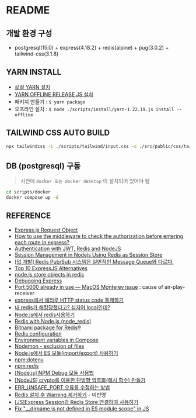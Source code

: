 # README

## 개발 환경 구성

- postgresql(15.0) + express(4.18.2) + redis(alpine) + pug(3.0.2) + tailwind-css(3.1.8)

## YARN INSTALL

- [로컬 YARN 설치](https://yarnpkg.com/latest.msi)
- [YARN OFFLINE RELEASE JS 설치](https://github.com/yarnpkg/yarn/releases)
- 패키지 만들기 : `$ yarn package`
- 오프라인 설치 : `$ node ./scripts/install/yarn-1.22.19.js install --offline`

## TAILWIND CSS AUTO BUILD

```sh
npx tailwindcss -i ./scripts/tailwind/input.css -o ./src/public/css/tailwind.css --watch
```

## DB (postgresql) 구동

> 사전에 `docker 또는 docker desktop` 이 설치되어 있어야 됨

```sh
cd scripts/docker
docker compose up -d
```

## REFERENCE

- [Express.js Request Object](https://www.javatpoint.com/expressjs-request)
- [How to use the middleware to check the authorization before entering each route in express?](https://stackoverflow.com/questions/18700729/how-to-use-the-middleware-to-check-the-authorization-before-entering-each-route)
- [Authentication with JWT, Redis and NodeJS](https://www.guidearea.com/authentication-with-jwt-redis-and-nodejs/)
- [Session Management in Nodejs Using Redis as Session Store](https://medium.com/swlh/session-management-in-nodejs-using-redis-as-session-store-64186112aa9)
- [[입 개발] Redis Pub/Sub 시스템은 일반적인 Message Queue와 다르다.](https://charsyam.wordpress.com/2013/03/12/%EC%9E%85-%EA%B0%9C%EB%B0%9C-redis-pubsub-%EC%8B%9C%EC%8A%A4%ED%85%9C%EC%9D%80-%EC%9D%BC%EB%B0%98%EC%A0%81%EC%9D%B8-message-queue%EC%99%80-%EB%8B%A4%EB%A5%B4%EB%8B%A4/)
- [Top 10 ExpressJS Alternatives](https://blog.back4app.com/expressjs-alternatives/)
- [node.js store objects in redis](https://stackoverflow.com/questions/8694871/node-js-store-objects-in-redis)
- [Debugging Express](https://expressjs.com/en/guide/debugging.html)
- [Port 5000 already in use — MacOS Monterey issue](https://medium.com/pythonistas/port-5000-already-in-use-macos-monterey-issue-d86b02edd36c) : cause of air-play-receiver
- [express에서 에러로 HTTP status code 통제하기](https://if1live.github.io/web/express-error-and-http-status-code/)
- [내 redis가 해킹당했다고? 심지어 local인데?](https://thxwelchs.github.io/%EB%82%B4redis%EA%B0%80%ED%95%B4%ED%82%B9%EB%8B%B9%ED%96%88%EB%8B%A4%EA%B3%A0%EC%8B%AC%EC%A7%80%EC%96%B4local%EC%9D%B8%EB%8D%B0/)
- [Node.js에서 redis사용하기](https://soonysoon.tistory.com/m/70)
- [Redis with Node.js (node_redis)](https://docs.redis.com/latest/rs/references/client_references/client_nodejs/)
- [Bitnami package for Redis®](https://hub.docker.com/r/bitnami/redis)
- [Redis configuration](https://redis.io/docs/manual/config/)
- [Environment variables in Compose](https://docs.docker.com/compose/environment-variables/)
- [Nodemon - exclusion of files](https://stackoverflow.com/questions/24120004/nodemon-exclusion-of-files)
- [Node.js에서 ES 모듈(import/export) 사용하기](https://www.daleseo.com/js-node-es-modules/)
- [npm:dotenv](https://www.npmjs.com/package/dotenv)
- [npm:redis](https://www.npmjs.com/package/redis)
- [[Node.js] NPM Debug 모듈 사용법](https://jaenjoy.tistory.com/m/16)
- [[NodeJS] crypto를 이용한 단방향 암호화(해시 함수) 만들기](https://minu0807.tistory.com/m/84)
- [ERR_UNSAFE_PORT 오류를 수정하는 방법](https://ziphyoun.tistory.com/m/947)
- [Redis 설치 후 Warning 제거하기](https://comcube.tistory.com/m/entry/Redis-%EC%84%A4%EC%B9%98-%ED%9B%84-Warning-%EC%A0%9C%EA%B1%B0%ED%95%98%EA%B8%B0) - 미반영
- [[JS]Express Session과 Redis Store 연결하여 사용하기](https://krpeppermint100.medium.com/js-express-session%EA%B3%BC-redis-store-%EC%97%B0%EA%B2%B0%ED%95%98%EC%97%AC-%EC%82%AC%EC%9A%A9%ED%95%98%EA%B8%B0-bf4df45eb15b)
- [Fix "\_\_dirname is not defined in ES module scope" in JS](https://bobbyhadz.com/blog/javascript-dirname-is-not-defined-in-es-module-scope)
